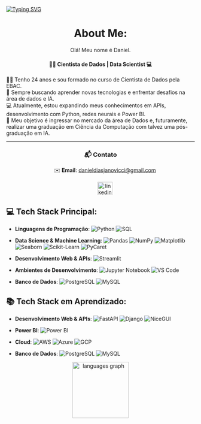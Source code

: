 [![Typing SVG](https://readme-typing-svg.herokuapp.com?font=Fira+Code&weight=500&size=35&duration=4500&pause=1&color=00FF00&center=true&vCenter=true&random=true&width=1100&lines=~%24+python+.%2Fhello_world.py)](https://github.com/dannydays)
</p>

###

<div align="center">
  <h1>
    About Me:
  </h1>
  <p>
    Olá! Meu nome é Daniel.
  </p>
</div>

  <div align="center">
    <h4>
      👨‍💻 Cientista de Dados | Data Scientist 💻
    </h4>
  </div>
  <div align="left">
    <p>
    👨‍🎓 Tenho 24 anos e sou formado no curso de Cientista de Dados pela EBAC.<br>
    🧠 Sempre buscando aprender novas tecnologias e enfrentar desafios na área de dados e IA.<br>
    💻 Atualmente, estou expandindo meus conhecimentos em APIs, desenvolvimento com Python, redes neurais e Power BI.<br>
    🚀 Meu objetivo é ingressar no mercado da área de Dados e, futuramente, realizar uma graduação em Ciência da Computação com talvez uma pós-graduação em IA.
    </p>
  </div>
</div>

------

<div align="center">
  <h3>
    📬 Contato
  </h3>
  <ul align="center">
    ✉️ <strong>Email</strong>: <a href="mailto:danieldiasjanovicci@gmail.com">danieldiasjanovicci@gmail.com</a><br><br>
    <a href="https://www.linkedin.com/in/dannydays/" target="_blank">
    <img src="https://raw.githubusercontent.com/maurodesouza/profile-readme-generator/master/src/assets/icons/social/linkedin/default.svg" width="40" height="35" alt="linkedin logo"/>
  </a>
  </ul>
</div>


<div align="left">
  
## 💻 Tech Stack Principal:

- **Linguagens de Programação**: 
  ![Python](https://img.shields.io/badge/Python-3776AB?style=flat-square&logo=python&logoColor=white) 
  ![SQL](https://img.shields.io/badge/SQL-4479A1?style=flat-square&logo=postgresql&logoColor=white)

- **Data Science & Machine Learning**: 
  ![Pandas](https://img.shields.io/badge/Pandas-150458?style=flat-square&logo=pandas&logoColor=white) 
  ![NumPy](https://img.shields.io/badge/NumPy-013243?style=flat-square&logo=numpy&logoColor=white) 
  ![Matplotlib](https://img.shields.io/badge/Matplotlib-11557C?style=flat-square&logo=matplotlib&logoColor=white) 
  ![Seaborn](https://img.shields.io/badge/Seaborn-9E2A2F?style=flat-square&logo=seaborn&logoColor=white) 
  ![Scikit-Learn](https://img.shields.io/badge/Scikit--Learn-F7931E?style=flat-square&logo=scikit-learn&logoColor=white) 
  ![PyCaret](https://img.shields.io/badge/PyCaret-0A8E8E?style=flat-square&logo=pycaret&logoColor=white)

- **Desenvolvimento Web & APIs**: 
  ![Streamlit](https://img.shields.io/badge/Streamlit-FF4B4B?style=flat-square&logo=streamlit&logoColor=white)

- **Ambientes de Desenvolvimento**: 
  ![Jupyter Notebook](https://img.shields.io/badge/Jupyter%20Notebook-F37626?style=flat-square&logo=jupyter&logoColor=white) 
  ![VS Code](https://img.shields.io/badge/VS%20Code-007ACC?style=flat-square&logo=visualstudiocode&logoColor=white)

- **Banco de Dados**: 
  ![PostgreSQL](https://img.shields.io/badge/PostgreSQL-336791?style=flat-square&logo=postgresql&logoColor=white) 
  ![MySQL](https://img.shields.io/badge/MySQL-4479A1?style=flat-square&logo=mysql&logoColor=white)

## 📚 Tech Stack em Aprendizado:

- **Desenvolvimento Web & APIs**: 
  ![FastAPI](https://img.shields.io/badge/FastAPI-009688?style=flat-square&logo=fastapi&logoColor=white) 
  ![Django](https://img.shields.io/badge/Django-092E20?style=flat-square&logo=django&logoColor=white) 
  ![NiceGUI](https://img.shields.io/badge/NiceGUI-4CAF50?style=flat-square&logo=nicegui&logoColor=white)

- **Power BI**: 
  ![Power BI](https://img.shields.io/badge/Power%20BI-F2C811?style=flat-square&logo=powerbi&logoColor=white)

- **Cloud**: 
  ![AWS](https://img.shields.io/badge/AWS-232F3E?style=flat-square&logo=amazonaws&logoColor=white) 
  ![Azure](https://img.shields.io/badge/Azure-0089D6?style=flat-square&logo=microsoftazure&logoColor=white) 
  ![GCP](https://img.shields.io/badge/GCP-4285F4?style=flat-square&logo=googlecloud&logoColor=white)

- **Banco de Dados**: 
  ![PostgreSQL](https://img.shields.io/badge/PostgreSQL-336791?style=flat-square&logo=postgresql&logoColor=white) 
  ![MySQL](https://img.shields.io/badge/MySQL-4479A1?style=flat-square&logo=mysql&logoColor=white)


</div>
</p>
<div align="center">
  <img src="https://github-readme-stats.vercel.app/api/top-langs?username=dannydays&locale=en&hide_title=false&layout=compact&card_width=320&langs_count=5&theme=dracula&hide_border=false&order=2" height="150" alt="languages graph"  />
</div>

###
